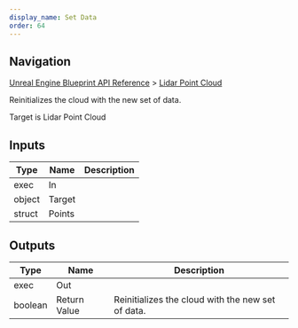 ```yaml
---
display_name: Set Data
order: 64
---
```

## Navigation

[Unreal Engine Blueprint API Reference](https://dev.epicgames.com/documentation/en-us/unreal-engine/BlueprintAPI) > [Lidar Point Cloud](https://dev.epicgames.com/documentation/en-us/unreal-engine/BlueprintAPI/LidarPointCloud)

Reinitializes the cloud with the new set of data.

Target is Lidar Point Cloud

## Inputs

| Type | Name | Description |
| --- | --- | --- |
| exec | In |  |
| object | Target |  |
| struct | Points |  |

## Outputs

| Type | Name | Description |
| --- | --- | --- |
| exec | Out |  |
| boolean | Return Value | Reinitializes the cloud with the new set of data. |
